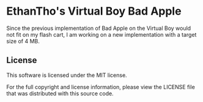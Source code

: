 # EthanTho's Virtual Boy Bad Apple

Since the previous implementation of Bad Apple on the Virtual Boy would not fit on my flash cart, I am working on a new implementation with a target size of 4 MB.

## License

This software is licensed under the MIT license.

For the full copyright and license information, please view the LICENSE file that was distributed with this source code.
